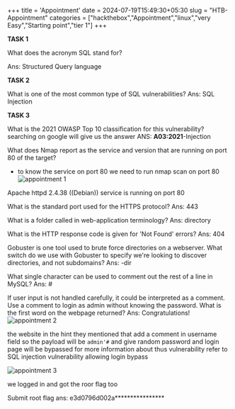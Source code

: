 +++
title = 'Appointment'
date = 2024-07-19T15:49:30+05:30
slug = "HTB-Appointment"
categories = ["hackthebox","Appointment","linux","very Easy","Starting point","tier 1"]
+++



**TASK 1**

What does the acronym SQL stand for?

Ans: Structured Query language

**TASK 2**

What is one of the most common type of SQL vulnerabilities?
Ans: SQL Injection

**TASK 3**

What is the 2021 OWASP Top 10 classification for this vulnerability?
searching on google will give us the answer
ANS: **A03:2021**-Injection

What does Nmap report as the service and version that are running on port 80 of the target?
- to know the service on port 80 we need to run nmap scan on port 80 
![appointment 1](https://dl.dropbox.com/scl/fi/gkrn445j9c61xfzcz0cm3/Pasted-image-20240531100158.png?rlkey=mtf3ko33w151lqs1qmjmjne4s&st=15j21gwp&dl=0)

Apache httpd 2.4.38 ((Debian)) service is running on port 80 

What is the standard port used for the HTTPS protocol?
Ans: 443

What is a folder called in web-application terminology?
Ans: directory

What is the HTTP response code is given for 'Not Found' errors?
Ans: 404

Gobuster is one tool used to brute force directories on a webserver. What switch do we use with Gobuster to specify we're looking to discover directories, and not subdomains?
Ans: -dir

What single character can be used to comment out the rest of a line in MySQL?
Ans: #

If user input is not handled carefully, it could be interpreted as a comment. Use a comment to login as admin without knowing the password. What is the first word on the webpage returned?
Ans: Congratulations!
![appointment 2](https://dl.dropbox.com/scl/fi/ohptivmouwwpju24e00ek/Pasted-image-20240531100537.png?rlkey=ed4lbe3yyc7x8rxhhrzhythjp&st=fq5m9663&dl=0)

the website
	in the hint they mentioned that add a comment in username field so the payload will be 
	`admin'#` and give random password and login page will be bypassed 
	for more information about thus vulnerability refer to SQL injection vulnerability allowing login bypass

![appointment 3](https://dl.dropbox.com/scl/fi/uqj9wiugv315n708bw57k/Pasted-image-20240531101049.png?rlkey=5y77ng4ng601kqifi2swe8ty9&st=6p1nhj5z&dl=0)

we logged in and got the roor flag too

Submit root flag
ans: e3d0796d002a****************


